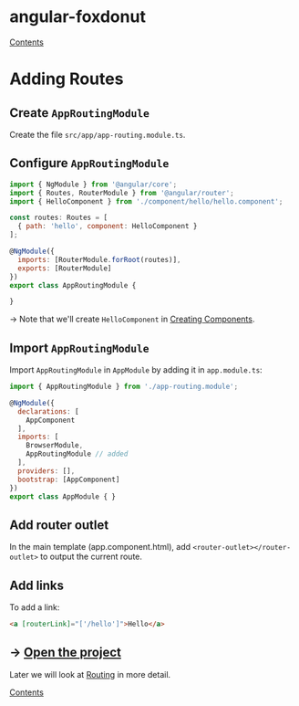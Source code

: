 # angular-foxdonut

[Contents](../README.md#angular-foxdonut)

# Adding Routes

## Create `AppRoutingModule`

Create the file `src/app/app-routing.module.ts`.

## Configure `AppRoutingModule`

```javascript
import { NgModule } from '@angular/core';
import { Routes, RouterModule } from '@angular/router';
import { HelloComponent } from './component/hello/hello.component';

const routes: Routes = [
  { path: 'hello', component: HelloComponent }
];

@NgModule({
  imports: [RouterModule.forRoot(routes)],
  exports: [RouterModule]
})
export class AppRoutingModule {

}
```

&rarr; Note that we'll create `HelloComponent` in [Creating Components](creating-components.md).

## Import `AppRoutingModule`

Import `AppRoutingModule` in `AppModule` by adding it in `app.module.ts`:

```javascript
import { AppRoutingModule } from './app-routing.module';

@NgModule({
  declarations: [
    AppComponent
  ],
  imports: [
    BrowserModule,
    AppRoutingModule // added
  ],
  providers: [],
  bootstrap: [AppComponent]
})
export class AppModule { }
```

## Add router outlet

In the main template (app.component.html), add `<router-outlet></router-outlet>` to output the
current route.

## Add links

To add a link:

```html
<a [routerLink]="['/hello']">Hello</a>
```

## &rarr; [Open the project](https://stackblitz.com/github/foxdonut/angular-foxdonut/tree/basic?file=src%2Fapp%2Fapp-routing.module.ts)

Later we will look at [Routing](routing.md#angular-foxdonut) in more detail.

[Contents](../README.md#angular-foxdonut)
